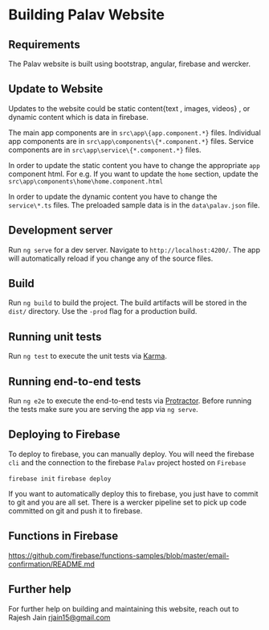 # Building Palav Website

## Requirements
The Palav website is built using bootstrap, angular, firebase and wercker.

## Update to Website
Updates to the website could be static content{text , images, videos} , or dynamic content which is data in firebase.

The main app components are in `src\app\{app.component.*}` files.
Individual app components are in `src\app\components\{*.component.*}` files.
Service components are in `src\app\service\{*.component.*}` files.

In order to update the static content you have to change the appropriate `app` component html.
For e.g. If you want to update the `home` section, update the `src\app\components\home\home.component.html`

In order to update the dynamic content you have to change the `service\*.ts` files.
The preloaded sample data is in the `data\palav.json` file.

## Development server
Run `ng serve` for a dev server. Navigate to `http://localhost:4200/`. The app will automatically reload if you change any of the source files.

## Build

Run `ng build` to build the project. The build artifacts will be stored in the `dist/` directory. Use the `-prod` flag for a production build.

## Running unit tests

Run `ng test` to execute the unit tests via [Karma](https://karma-runner.github.io).

## Running end-to-end tests

Run `ng e2e` to execute the end-to-end tests via [Protractor](http://www.protractortest.org/).
Before running the tests make sure you are serving the app via `ng serve`.

## Deploying to Firebase
To deploy to firebase, you can manually deploy. You will need the firebase `cli` and the connection to the firebase `Palav` project hosted on `Firebase`

`firebase init`
`firebase deploy`

If you want to automatically deploy this to firebase, you just have to commit to git and you are all set. There is a wercker pipeline set to pick up code committed on git and push it to firebase.


## Functions in Firebase
https://github.com/firebase/functions-samples/blob/master/email-confirmation/README.md


## Further help
For further help on building and maintaining this website, reach out to Rajesh Jain <rjain15@gmail.com>
